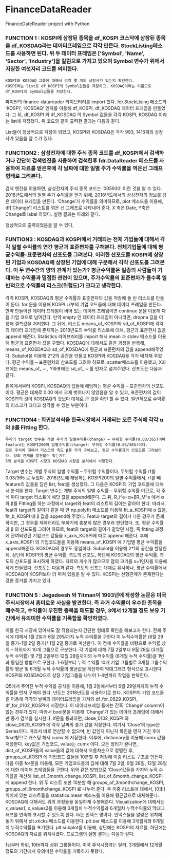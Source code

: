 # FinanceDataReader
FinanceDateReader project with Python




### FUNCTION 1 : KOSPI에 상장된 종목을 df_KOSPI 코스닥에 상장된 종목을 df_KOSDAQ라는 데이터프레임으로 각각 만든다. StockListing메소드를 사용하면 된다. 위 두 데이터 프레임은 ['Symbol', 'Name', 'Sector', 'Industry']을 칼럼으로 가지고 있으며 Symbol 변수가 위에서 지칭한 여섯자리 코드를 의미한다. 
	KOSPI와 KOSDAQ 그룹에 대해서 각각 몇 개의 상장사가 있는지 확인한다. 
	KOSPI라는 list로 df_KOSPI의 Symbol값들을 저장하고, KOSDAQ이라는 이름으로 df_KOSPI의 Symbol값들을 저장한다. 

 
파이썬의 finance-datareader 라이브러리를 import 했다. fdr.StockLising 메소드와 ‘KOSPI’, ‘KOSDAQ’ 인자를 이용해 df_KOSPI, df_KOSDAQ 데이터 프레임을 만들었다. 그 뒤, df_KOSPI 와 df_KOSDAQ 의 Symbol 값들을 각각 KOSPI, KOSDAQ 이라는 list에 저장했다. 위 코드와 같이 출력한 결과는 다음과 같다. 
 
List들이 정상적으로 저장이 되었고, KOSPI와 KOSDAQ은 각각 993, 1416개의 상장사가 있음을 알 수가 있다.

### FUNCTION2 : 삼성전자에 대한 주식 종목 코드를 df_KOSPI에서 검색하거나 간단히 검색엔진을 사용하여 검색한후  fdr.DataReader 메소드를 사용하여 자료를 받은후에 각 날짜에 대한 일별 주가 수익률을 꺽은선 그래프 형태로 그려본다.  

 
검색 엔진을 이용하면, 삼성전자의 주식 종목 코드는 ‘005930’ 이란 것을 알 수 있다. 2018년도에서의 일별 주가 수익률을 얻기 위해, 2018년도에서의 삼성전자의 정보를 담은 데이터 프레임을 만든다. ‘Change’가 수익률을 의미하므로, plot 메소드를 이용해, df[‘Change’] 리스트를 꺾은 선 그래프로 나타내어 준다. X 축은 Date, Y축은 Change로 label 하였다. 실행 결과는 아래와 같다.
 
정상적으로 출력되었음을 알 수 있다, 
### FUNTION3 : KOSDAQ과 KOSPI에서 거래되는 전체 기업들에 대해서 각각 일별 수익률의 연간 평균과 표준편차를 구해본다. 전체기업들에 대해 평균수익률-표준편차의 산포도를 그려본다. 이러한 산포도를 KOSPI에 상장된 기업과 KOSDAQ에 상장된 기업에 대해 구분해서 각각 산포도를 그려본다. 이 두 변수간의 양의 관계가 있는가? 평균수익률은 일종의 사람들이 기대하는 수익률과 밀접한 관련이 있으며, 주가수익률의 표준편차가 클수록 일반적으로 수익률의 리스크(위험도)가 크다고 생각한다. 
 
 
각각 KOSPI, KOSDAQ의 평균 수익률과 표준편차의 값을 저장해 둘 빈 리스트를 만들어 둔다. for 문을 이용해 KOSPI 내부의 기업 코드들에 대해 데이터 프레임을 만든다. 만약 만들어진 데이터 프레임이 비어 있는 데이터 프레임이면 continue 문을 이용해 다음 기업 코드로 넘어간다. 만약 empty 인 데이터 프레임이 아니라면, dropna 값을 이용해 결측값을 처리힌다. 그 뒤에, 리스트 means_of_KOSPI와 sd_of_KOSPI에 각각의 데이터 프레임에 존재하는 2018년도의 수익률 리스트에 대해, 평균과 표준편차 값을 append 해준다. Statistics 라이브러리를 import 해서 mean 과 stdev 메소드를 이용해 평균과 표준편차 값을 구했다. KOSDAQ에 대해서도 같은 과정을 반복해, means_of_KOSDAQ과 sd_of_KOSDAQ에 평균과 표준편차의 값을 append해주었다. Subplot을 이용해 2*2의 공간을 만들고 KOSPI와 KOSDAQ을 각각 배치해 주었다. 평균 수익률 – 표준편차의 산포도를 그려야 하므로, scatter메소드를 이용했고, X좌표에는 means_of_ ~ , Y좌표에는 sd_of_ ~ 를 인자로 넘겨주었다. 산포도는 다음과 같다. 
 
왼쪽에서부터 KOSPI, KOSDAQ의 값들에 해당하는 평균 수익률 – 표준편차의 산포도이다. 평균은 대체로 0.00 에서 크게 벗어나지 않았음을 알 수 있고, 표준편차의 값이 KOSPI의 것이 KOSDAQ의 것보다 대체로 큰 것을 확인 할 수 있다. 일반적으로 수익률의 리스크가 크다고 생각할 수 있는 부분이다. 
### FUNCTION4 : 회귀분석식을 한국시장에서 거래되는 모든 주식에 각각 α와 β를 Fitting 한다. 
	우리의 target 변수는 개별 주식의 일별수익률(change) – 무위험 수익률(0.03/365)이며
	feature는 KOSPI200의 일별수익률(change)- 무위험 수익률(0.03/365)이다.
	모든 주식에 대해서 리스크의 측도 β를 각각 구해보고, 평균 수익률과의 산포도를 그려보아라. 양의 관계를 발견할수 있는가?.
	3의 분석을 KOSPI 시장과 KOSDAQ 시장을 분리해서 시행한다. 
   
 
Target 변수는 개별 주식의 일별 수익률 – 무위험 수익률이다. 무뮈험 수익률 rf를 0.03/365 로 두었다. 2018년도에 해당하는 KOSPI200의 일별 수익률에서, rf를 빼 feature의 값들을 담은 list, feat를 생성했다. 그 다음은 KOSPI의 기업 코드들에 대해서 분석을 한다. Target 변수는 개별 주식의 일별 수익률 – 무위험 수익률 이므로, 각 주식 마다 target 리스트에 해당 값을 append해준다. 그 뒤, R_i^e=α+βR_M^e 에서 α와 β를 Fitting를 하는 과정에서 target와 feat의 리스트의 길이는 같아야 한다. 따라서, feat과 target의 길이가 같을 때 만 np.polyfit 메소드를 이용해 fit_a_KOSPI에 α 값을, fit_b_KOSPI 에 β 값을 append해 주었다. Feat과 target의 길이가 다른 경우가 존재하지만, 그 경우를 제하더라도 fit하기에 충분히 많은 경우라 판단했다. 또, 평균 수익률과 β 의 산포도를 그려야 하므로, feat와 target의 길이가 같았던 시점, 즉 fitting 과정에 관여되었던 기업코드 값들을 x_axis_KOSPI에 따로 append 해준다. 후에 x_axis_KOSPI 의 기업코드들을 이용해 means_of_KOSPI 에 기업별 평균 수익률을 append해준다. KOSDAQ의 경우도 동일하다. Subplot을 이용해 2*1의 공간을 할당한 뒤, 상단에 KOSPI의 평균 수익률, 측도의 산포도, 하단에 KOSDAQ의 평균 수익률, 측도의 산포도를 표시하게 하였다. 자료의 개수가 많으므로 점의 크기를 s=1인자를 이용해 작게 만들었다. 산포도는 다음과 같다. 측도의 산포는 대체로 유사하나, 평균 수익률에서 KOSDAQ이 KOSPI보다 더 퍼져 있음을 알 수 있다. KOSPI는 선형관계가 존재한다는 강한 증거를 가지고 있다.
 

### FUNCTION 5 : Jegadeesh 와 Titman이 1993년에 작성한 논문은 미국 주식시장에서 흥미로운 사실을 발견한다. 즉 과거 수익률이 우수한 종목을 매수하고, 수익률이 부진한 종목을 매도할 경우, 3에서 12개월 정도 보유 기간에서 유의미한 수익률을 기록함을 확인하였다. 
이를 한국 시장에 있어서도 잘 적용되는지 간단한 형태로 확인을 해보고자 한다. 
	전체 주식에 대해서 1월 2일과 6월 29일까지 누적 수익률을 구한다 이 누적수익률은 (6월 29일 종가-1월 2일 종가)/ 1월 2일 종가로 계산한다. 
	이 전체 수익률을 바탕으로 수익률 상위 – 하위까지 10개 그룹으로 구분한다. 
	각 기업에 대해 7월 2일부터 9월 28일 (3개월 누적 수익률) 및 7월 2일부터 12월 28일까지의 누적수익률 (6개월 누적 수익률)을 1번과 동일한 방법으로 구한다.
	1-6월부터 누적 수익률 10개 기업 그룹별로 3개월 그룹수익률의 평균 및 6개월 누적 수익률의 평균값을 계산하여 막대그래프 형식으로 표시한다.
	KOSPI와 KOSDAQ으로 상장 기업그룹을 나누어 1-4번까지 작업을 반복한다.  
   


Q5에서 주어진 누적 수익률 공식을 이용해, 1월 2일에서부터 6월 29일까지의 누적 수익률을 먼저 구해야 한다. 년도는 2018년도를 사용하기로 한다. KOSPI의 기업 코드들을 이용해 각각의 날짜의 데이터프레임을 가져와 df_for_0629_KOSPI, df_for_0102_KOSPI에 저장한다. 이 데이터프레임 들에는 간혹 ‘Change’ column이 없는 경우가 있다. 따라서 bool문을 이용해 ‘Change’가 있는 데이터 프레임에 대해서만 종가 검색을 실시한다. if문을 통과하면, close_0102_KOSPI 와 close_0629_KOSPI 에 각각 날짜의 종가 값을 저장한다. 
여기서 ‘Close’의 type은 Series이다. 따라서 바로 연산할 수 없으며, 빈 값인지 아닌지 확인을 먼저 거친 후에 float형으로 캐스팅 해서 cumx 에 저장한다. 이후에, dictionary를 이용해 cumx 값을 저장한다. key값은 기업코드, value는 cumx 이다. 모든 정리가 끝나면, dict_of_KOSPI들의 value들의 값에 대해서 오름차순으로 정렬한 후, groups_of_KOSPI 에 기업코드 값들을 10분할 후 저장해 이중 리스트 구조를 만든다. 
다음 이중 for문을 이용해, 모든 기업코드들의 값에 대해 7월 2일, 9월 28일, 12월 28일에 대한 데이터 프레임들을 구한다. 위와 같은 방법으로 ‘Close’값들을 가져와 누적 수익률을 계산해 list_of_3month_change_KOSPI, list_of_6month_change_KOSPI 에 append 한다. 위 두 리스트 또한 10분할 해 groups_of_3monthchange_KOSPI, groups_of_6monthchange_KOSPI 로 나누어 준다. 두 이중 리스트에 대해서, [0][i]위치에 있는 리스트들을 statistics.mean 메소드를 이용해 평균값으로 대체해준다. KOSDAQ에 대해서도 위의 과정들을 동일하게 수행해준다. 
Visualization에 대해서는 x_values1, x_values2를 이용해 3개월치 누적수익률과 6개월치 누적수익률의 막대그래프를 연속해 표시할 수 있도록 한다. lb는 인덱스 명이다. 인덱스들을 알맞은 위치에 놓기 위해서 plt.xticks 메소드를 이용한다. plt.bar 메소드를 이용해 3개월치와 6개월치 누적수익률을 표기한다. plt.subplot를 이용해, 상단에는 KOSPI의 자료를, 하단에는 KOSDAQ의 자료를 위치시켰다. 프로그램의 실행 결과는 다음과 같다. 
  
1st부터 하위, 10th까지 상위 그룹들이다. 미국 주식시장과는 달리, 3개월에서 12개월 정도의 기간에서 유의미한 수익률을 기록하지 못했다. 

